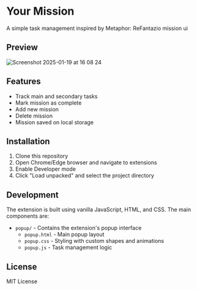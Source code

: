 # Your Mission

A simple task management inspired by Metaphor: ReFantazio mission ui

## Preview
![Screenshot 2025-01-19 at 16 08 24](https://github.com/user-attachments/assets/22ffad2d-fede-463c-87a2-47b2d78f191e)



## Features

- Track main and secondary tasks
- Mark mission as complete
- Add new mission
- Delete mission
- Mission saved on local storage

## Installation

1. Clone this repository
2. Open Chrome/Edge browser and navigate to extensions
3. Enable Developer mode
4. Click "Load unpacked" and select the project directory

## Development

The extension is built using vanilla JavaScript, HTML, and CSS. The main components are:

- `popup/` - Contains the extension's popup interface
  - `popup.html` - Main popup layout
  - `popup.css` - Styling with custom shapes and animations
  - `popup.js` - Task management logic

## License

MIT License
